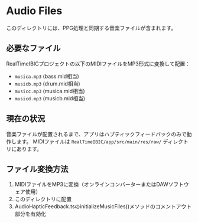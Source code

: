 # Audio Files

このディレクトリには、PPG処理と同期する音楽ファイルが含まれます。

## 必要なファイル

RealTimeIBICプロジェクトの以下のMIDIファイルをMP3形式に変換して配置：
- `musica.mp3` (bass.mid相当)
- `musicb.mp3` (drum.mid相当) 
- `musicc.mp3` (musica.mid相当)
- `musicd.mp3` (musicb.mid相当)

## 現在の状況

音楽ファイルが配置されるまで、アプリはハプティックフィードバックのみで動作します。
MIDIファイルは `RealTimeIBIC/app/src/main/res/raw/` ディレクトリにあります。

## ファイル変換方法

1. MIDIファイルをMP3に変換（オンラインコンバーターまたはDAWソフトウェア使用）
2. このディレクトリに配置
3. AudioHapticFeedback.tsのinitializeMusicFiles()メソッドのコメントアウト部分を有効化